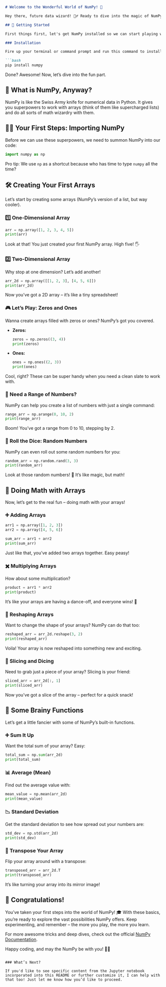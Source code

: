 ```markdown
# Welcome to the Wonderful World of NumPy! 🎉

Hey there, future data wizard! 🧙‍♂️ Ready to dive into the magic of NumPy? Whether you're just starting out or brushing up on your skills, this guide will walk you through the basics of NumPy in a fun and easy-to-follow way.

## 🚀 Getting Started

First things first, let's get NumPy installed so we can start playing with some numbers!

### Installation

Fire up your terminal or command prompt and run this command to install NumPy:

```bash
pip install numpy
```

Done? Awesome! Now, let’s dive into the fun part.

## 🤔 What is NumPy, Anyway?

NumPy is like the Swiss Army knife for numerical data in Python. It gives you superpowers to work with arrays (think of them like supercharged lists) and do all sorts of math wizardry with them.

## 🧙‍♂️ Your First Steps: Importing NumPy

Before we can use these superpowers, we need to summon NumPy into our code:

```python
import numpy as np
```

Pro tip: We use `np` as a shortcut because who has time to type `numpy` all the time?

## 🛠️ Creating Your First Arrays

Let’s start by creating some arrays (NumPy’s version of a list, but way cooler).

### 1️⃣ One-Dimensional Array

```python
arr = np.array([1, 2, 3, 4, 5])
print(arr)
```

Look at that! You just created your first NumPy array. High five! 🖐️

### 2️⃣ Two-Dimensional Array

Why stop at one dimension? Let’s add another!

```python
arr_2d = np.array([[1, 2, 3], [4, 5, 6]])
print(arr_2d)
```

Now you’ve got a 2D array – it’s like a tiny spreadsheet!

### 🎮 Let’s Play: Zeros and Ones

Wanna create arrays filled with zeros or ones? NumPy’s got you covered.

- **Zeros:**
  
  ```python
  zeros = np.zeros((3, 4))
  print(zeros)
  ```

- **Ones:**
  
  ```python
  ones = np.ones((2, 3))
  print(ones)
  ```

Cool, right? These can be super handy when you need a clean slate to work with.

### 🔢 Need a Range of Numbers?

NumPy can help you create a list of numbers with just a single command:

```python
range_arr = np.arange(0, 10, 2)
print(range_arr)
```

Boom! You’ve got a range from 0 to 10, stepping by 2.

### 🎲 Roll the Dice: Random Numbers

NumPy can even roll out some random numbers for you:

```python
random_arr = np.random.rand(3, 3)
print(random_arr)
```

Look at those random numbers! 🎲 It’s like magic, but math!

## 🧮 Doing Math with Arrays

Now, let’s get to the real fun – doing math with your arrays!

### ➕ Adding Arrays

```python
arr1 = np.array([1, 2, 3])
arr2 = np.array([4, 5, 6])

sum_arr = arr1 + arr2
print(sum_arr)
```

Just like that, you’ve added two arrays together. Easy peasy!

### ✖️ Multiplying Arrays

How about some multiplication?

```python
product = arr1 * arr2
print(product)
```

It’s like your arrays are having a dance-off, and everyone wins! 💃

### 🧩 Reshaping Arrays

Want to change the shape of your arrays? NumPy can do that too:

```python
reshaped_arr = arr_2d.reshape(3, 2)
print(reshaped_arr)
```

Voila! Your array is now reshaped into something new and exciting.

### 🎯 Slicing and Dicing

Need to grab just a piece of your array? Slicing is your friend:

```python
sliced_arr = arr_2d[:, 1]
print(sliced_arr)
```

Now you’ve got a slice of the array – perfect for a quick snack!

## 🧠 Some Brainy Functions

Let’s get a little fancier with some of NumPy’s built-in functions.

### ➕ Sum It Up

Want the total sum of your array? Easy:

```python
total_sum = np.sum(arr_2d)
print(total_sum)
```

### 📊 Average (Mean)

Find out the average value with:

```python
mean_value = np.mean(arr_2d)
print(mean_value)
```

### 📉 Standard Deviation

Get the standard deviation to see how spread out your numbers are:

```python
std_dev = np.std(arr_2d)
print(std_dev)
```

### 🔄 Transpose Your Array

Flip your array around with a transpose:

```python
transposed_arr = arr_2d.T
print(transposed_arr)
```

It’s like turning your array into its mirror image!

## 🎉 Congratulations!

You’ve taken your first steps into the world of NumPy! 🎓 With these basics, you’re ready to explore the vast possibilities NumPy offers. Keep experimenting, and remember – the more you play, the more you learn.

For more awesome tricks and deep dives, check out the official [NumPy Documentation](https://numpy.org/doc/).

Happy coding, and may the NumPy be with you! 🧙‍♂️
```

### What’s Next?

If you'd like to see specific content from the Jupyter notebook incorporated into this README or further customize it, I can help with that too! Just let me know how you’d like to proceed.
